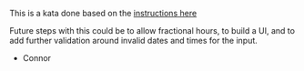 This is a kata done based on the <a href="https://gist.github.com/jameskbride/5482722">instructions here</a>

Future steps with this could be to allow fractional hours, to build a UI, and to add further validation around invalid dates and times for the input.

- Connor
